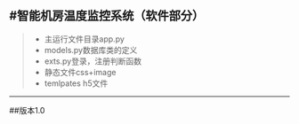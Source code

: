 #智能机房温度监控系统（软件部分）
------
> * 主运行文件目录app.py
> * models.py数据库类的定义
> * exts.py登录，注册判断函数
> *  静态文件css+image
> * temlpates h5文件
------
##版本1.0
